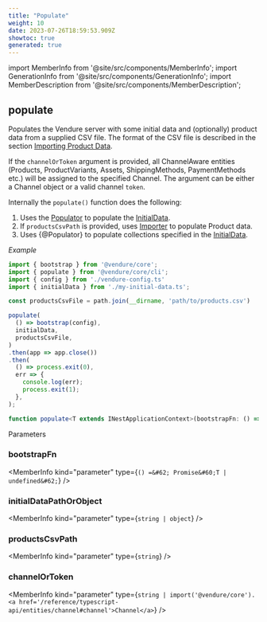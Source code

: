```yaml
---
title: "Populate"
weight: 10
date: 2023-07-26T18:59:53.909Z
showtoc: true
generated: true
---
```

<!-- This file was generated from the Vendure source. Do not modify. Instead, re-run the "docs:build" script -->
import MemberInfo from '@site/src/components/MemberInfo';
import GenerationInfo from '@site/src/components/GenerationInfo';
import MemberDescription from '@site/src/components/MemberDescription';


## populate

<GenerationInfo sourceFile="packages/core/src/cli/populate.ts" sourceLine="51" packageName="@vendure/core" />

Populates the Vendure server with some initial data and (optionally) product data from
a supplied CSV file. The format of the CSV file is described in the section
[Importing Product Data](/guides/developer-guide/importing-product-data).

If the `channelOrToken` argument is provided, all ChannelAware entities (Products, ProductVariants,
Assets, ShippingMethods, PaymentMethods etc.) will be assigned to the specified Channel.
The argument can be either a Channel object or a valid channel `token`.

Internally the `populate()` function does the following:

1. Uses the <a href='/reference/typescript-api/import-export/populator#populator'>Populator</a> to populate the <a href='/reference/typescript-api/import-export/initial-data#initialdata'>InitialData</a>.
2. If `productsCsvPath` is provided, uses <a href='/reference/typescript-api/import-export/importer#importer'>Importer</a> to populate Product data.
3. Uses {@Populator} to populate collections specified in the <a href='/reference/typescript-api/import-export/initial-data#initialdata'>InitialData</a>.

*Example*

```ts
import { bootstrap } from '@vendure/core';
import { populate } from '@vendure/core/cli';
import { config } from './vendure-config.ts'
import { initialData } from './my-initial-data.ts';

const productsCsvFile = path.join(__dirname, 'path/to/products.csv')

populate(
  () => bootstrap(config),
  initialData,
  productsCsvFile,
)
.then(app => app.close())
.then(
  () => process.exit(0),
  err => {
    console.log(err);
    process.exit(1);
  },
);
```

```ts title="Signature"
function populate<T extends INestApplicationContext>(bootstrapFn: () => Promise<T | undefined>, initialDataPathOrObject: string | object, productsCsvPath?: string, channelOrToken?: string | import('@vendure/core').Channel): Promise<T>
```
Parameters

### bootstrapFn

<MemberInfo kind="parameter" type={`() =&#62; Promise&#60;T | undefined&#62;`} />

### initialDataPathOrObject

<MemberInfo kind="parameter" type={`string | object`} />

### productsCsvPath

<MemberInfo kind="parameter" type={`string`} />

### channelOrToken

<MemberInfo kind="parameter" type={`string | import('@vendure/core').<a href='/reference/typescript-api/entities/channel#channel'>Channel</a>`} />

